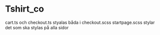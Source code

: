 # Tshirt_co

cart.ts och checkout.ts styalas båda i checkout.scss
startpage.scss stylar det som ska stylas på alla sidor
